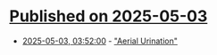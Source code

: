 # [Published on 2025-05-03](index.md)

* [2025-05-03, 03:52:00](https://soylentnews.org/article.pl?sid=25/05/02/0710252&from=rss) - [\"Aerial Urination\"](https://soylentnews.org/article.pl?sid=25/05/02/0710252&from=rss)
